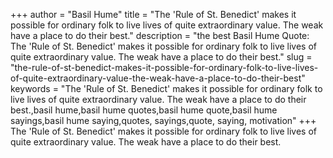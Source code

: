 +++
author = "Basil Hume"
title = "The 'Rule of St. Benedict' makes it possible for ordinary folk to live lives of quite extraordinary value. The weak have a place to do their best."
description = "the best Basil Hume Quote: The 'Rule of St. Benedict' makes it possible for ordinary folk to live lives of quite extraordinary value. The weak have a place to do their best."
slug = "the-rule-of-st-benedict-makes-it-possible-for-ordinary-folk-to-live-lives-of-quite-extraordinary-value-the-weak-have-a-place-to-do-their-best"
keywords = "The 'Rule of St. Benedict' makes it possible for ordinary folk to live lives of quite extraordinary value. The weak have a place to do their best.,basil hume,basil hume quotes,basil hume quote,basil hume sayings,basil hume saying,quotes, sayings,quote, saying, motivation"
+++
The 'Rule of St. Benedict' makes it possible for ordinary folk to live lives of quite extraordinary value. The weak have a place to do their best.
